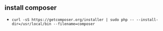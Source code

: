 ## install composer
 - `curl -sS https://getcomposer.org/installer | sudo php -- --install-dir=/usr/local/bin --filename=composer`
